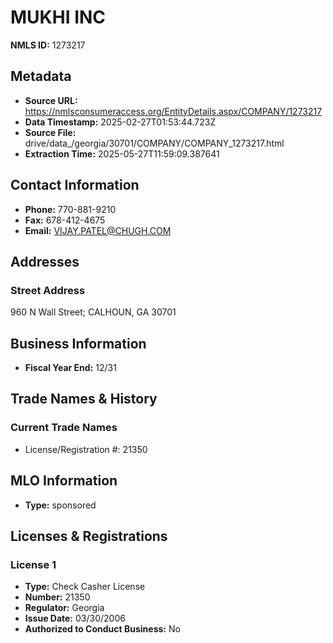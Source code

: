 # MUKHI INC

**NMLS ID:** 1273217

## Metadata
- **Source URL:** https://nmlsconsumeraccess.org/EntityDetails.aspx/COMPANY/1273217
- **Data Timestamp:** 2025-02-27T01:53:44.723Z
- **Source File:** drive/data_/georgia/30701/COMPANY/COMPANY_1273217.html
- **Extraction Time:** 2025-05-27T11:59:09.387641

## Contact Information
- **Phone:** 770-881-9210
- **Fax:** 678-412-4675
- **Email:** VIJAY.PATEL@CHUGH.COM

## Addresses
### Street Address
960 N Wall Street; CALHOUN, GA 30701

## Business Information
- **Fiscal Year End:** 12/31

## Trade Names & History
### Current Trade Names
- License/Registration #: 21350

## MLO Information
- **Type:** sponsored

## Licenses & Registrations

### License 1
- **Type:** Check Casher License
- **Number:** 21350
- **Regulator:** Georgia
- **Issue Date:** 03/30/2006
- **Authorized to Conduct Business:** No
